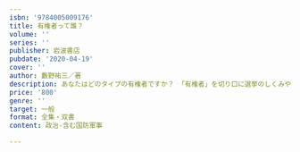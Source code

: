 ```yaml
---
isbn: '9784005009176'
title: 有権者って誰？
volume: ''
series: ''
publisher: 岩波書店
pubdate: '2020-04-19'
cover: ''
author: 藪野祐三／著
description: あなたはどのタイプの有権者ですか？ 「有権者」を切り口に選挙のしくみや意義をわかりやすく解説します。
price: '800'
genre: ''
target: 一般
format: 全集・双書
content: 政治-含む国防軍事

---
```

